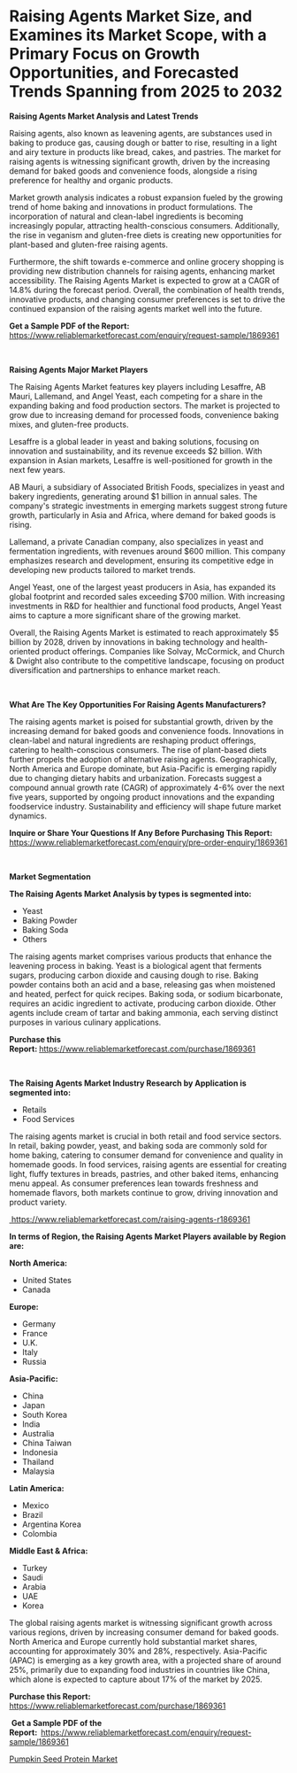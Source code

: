 <p><h1>Raising Agents Market Size, and Examines its Market Scope, with a Primary Focus on Growth Opportunities, and Forecasted Trends Spanning from 2025 to 2032</h1></p><p><strong>Raising Agents Market Analysis and Latest Trends</strong></p>
<p><p>Raising agents, also known as leavening agents, are substances used in baking to produce gas, causing dough or batter to rise, resulting in a light and airy texture in products like bread, cakes, and pastries. The market for raising agents is witnessing significant growth, driven by the increasing demand for baked goods and convenience foods, alongside a rising preference for healthy and organic products.</p><p>Market growth analysis indicates a robust expansion fueled by the growing trend of home baking and innovations in product formulations. The incorporation of natural and clean-label ingredients is becoming increasingly popular, attracting health-conscious consumers. Additionally, the rise in veganism and gluten-free diets is creating new opportunities for plant-based and gluten-free raising agents.</p><p>Furthermore, the shift towards e-commerce and online grocery shopping is providing new distribution channels for raising agents, enhancing market accessibility. The Raising Agents Market is expected to grow at a CAGR of 14.8% during the forecast period. Overall, the combination of health trends, innovative products, and changing consumer preferences is set to drive the continued expansion of the raising agents market well into the future.</p></p>
<p><strong>Get a Sample PDF of the Report:&nbsp;</strong> <a href="https://www.reliablemarketforecast.com/enquiry/request-sample/1869361?utm_campaign=2467&utm_medium=2&utm_source=Github&utm_content=ia&utm_term=14022025&utm_id=raising-agents">https://www.reliablemarketforecast.com/enquiry/request-sample/1869361</a></p>
<p>&nbsp;</p>
<p><strong>Raising Agents Major Market Players</strong></p>
<p><p>The Raising Agents Market features key players including Lesaffre, AB Mauri, Lallemand, and Angel Yeast, each competing for a share in the expanding baking and food production sectors. The market is projected to grow due to increasing demand for processed foods, convenience baking mixes, and gluten-free products.</p><p>Lesaffre is a global leader in yeast and baking solutions, focusing on innovation and sustainability, and its revenue exceeds $2 billion. With expansion in Asian markets, Lesaffre is well-positioned for growth in the next few years.</p><p>AB Mauri, a subsidiary of Associated British Foods, specializes in yeast and bakery ingredients, generating around $1 billion in annual sales. The company's strategic investments in emerging markets suggest strong future growth, particularly in Asia and Africa, where demand for baked goods is rising.</p><p>Lallemand, a private Canadian company, also specializes in yeast and fermentation ingredients, with revenues around $600 million. This company emphasizes research and development, ensuring its competitive edge in developing new products tailored to market trends.</p><p>Angel Yeast, one of the largest yeast producers in Asia, has expanded its global footprint and recorded sales exceeding $700 million. With increasing investments in R&D for healthier and functional food products, Angel Yeast aims to capture a more significant share of the growing market.</p><p>Overall, the Raising Agents Market is estimated to reach approximately $5 billion by 2028, driven by innovations in baking technology and health-oriented product offerings. Companies like Solvay, McCormick, and Church & Dwight also contribute to the competitive landscape, focusing on product diversification and partnerships to enhance market reach.</p></p>
<p>&nbsp;</p>
<p><strong>What Are The Key Opportunities For Raising Agents Manufacturers?</strong></p>
<p><p>The raising agents market is poised for substantial growth, driven by the increasing demand for baked goods and convenience foods. Innovations in clean-label and natural ingredients are reshaping product offerings, catering to health-conscious consumers. The rise of plant-based diets further propels the adoption of alternative raising agents. Geographically, North America and Europe dominate, but Asia-Pacific is emerging rapidly due to changing dietary habits and urbanization. Forecasts suggest a compound annual growth rate (CAGR) of approximately 4-6% over the next five years, supported by ongoing product innovations and the expanding foodservice industry. Sustainability and efficiency will shape future market dynamics.</p></p>
<p><strong>Inquire or Share Your Questions If Any Before Purchasing This Report:</strong> <a href="https://www.reliablemarketforecast.com/enquiry/pre-order-enquiry/1869361?utm_campaign=2467&utm_medium=2&utm_source=Github&utm_content=ia&utm_term=14022025&utm_id=raising-agents">https://www.reliablemarketforecast.com/enquiry/pre-order-enquiry/1869361</a></p>
<p>&nbsp;</p>
<p><strong>Market Segmentation</strong></p>
<p><strong>The Raising Agents Market Analysis by types is segmented into:</strong></p>
<p><ul><li>Yeast</li><li>Baking Powder</li><li>Baking Soda</li><li>Others</li></ul></p>
<p><p>The raising agents market comprises various products that enhance the leavening process in baking. Yeast is a biological agent that ferments sugars, producing carbon dioxide and causing dough to rise. Baking powder contains both an acid and a base, releasing gas when moistened and heated, perfect for quick recipes. Baking soda, or sodium bicarbonate, requires an acidic ingredient to activate, producing carbon dioxide. Other agents include cream of tartar and baking ammonia, each serving distinct purposes in various culinary applications.</p></p>
<p><strong>Purchase this Report:&nbsp;</strong><a href="https://www.reliablemarketforecast.com/purchase/1869361?utm_campaign=2467&utm_medium=2&utm_source=Github&utm_content=ia&utm_term=14022025&utm_id=raising-agents">https://www.reliablemarketforecast.com/purchase/1869361</a></p>
<p>&nbsp;</p>
<p><strong>The Raising Agents Market Industry Research by Application is segmented into:</strong></p>
<p><ul><li>Retails</li><li>Food Services</li></ul></p>
<p><p>The raising agents market is crucial in both retail and food service sectors. In retail, baking powder, yeast, and baking soda are commonly sold for home baking, catering to consumer demand for convenience and quality in homemade goods. In food services, raising agents are essential for creating light, fluffy textures in breads, pastries, and other baked items, enhancing menu appeal. As consumer preferences lean towards freshness and homemade flavors, both markets continue to grow, driving innovation and product variety.</p></p>
<p><a href="https://www.reliablemarketforecast.com/raising-agents-r1869361?utm_campaign=2467&utm_medium=2&utm_source=Github&utm_content=ia&utm_term=14022025&utm_id=raising-agents">&nbsp;https://www.reliablemarketforecast.com/raising-agents-r1869361</a></p>
<p><strong>In terms of Region, the Raising Agents Market Players available by Region are:</strong></p>
<p>
    <p> <strong> North America: </strong>
        <ul>
            <li>United States</li>
            <li>Canada</li>
        </ul>
        </p> 
    <p> <strong> Europe: </strong>
        <ul>
            <li>Germany</li>
            <li>France</li>
            <li>U.K.</li>
            <li>Italy</li>
            <li>Russia</li>
        </ul>
        </p> 
    <p> <strong> Asia-Pacific: </strong>
        <ul>
            <li>China</li>
            <li>Japan</li>
            <li>South Korea</li>
            <li>India</li>
            <li>Australia</li>
            <li>China Taiwan</li>
            <li>Indonesia</li>
            <li>Thailand</li>
            <li>Malaysia</li>
        </ul>
        </p> 
    <p> <strong> Latin America: </strong>
        <ul>
            <li>Mexico</li>
            <li>Brazil</li>
            <li>Argentina Korea</li>
            <li>Colombia</li>
        </ul>
        </p> 
    <p> <strong> Middle East & Africa: </strong>
        <ul>
            <li>Turkey</li>
            <li>Saudi</li>
            <li>Arabia</li>
            <li>UAE</li>
            <li>Korea</li>
        </ul>
    </p>
    </p>
<p><p>The global raising agents market is witnessing significant growth across various regions, driven by increasing consumer demand for baked goods. North America and Europe currently hold substantial market shares, accounting for approximately 30% and 28%, respectively. Asia-Pacific (APAC) is emerging as a key growth area, with a projected share of around 25%, primarily due to expanding food industries in countries like China, which alone is expected to capture about 17% of the market by 2025.</p></p>
<p><strong>Purchase this Report: </strong><a href="https://www.reliablemarketforecast.com/purchase/1869361?utm_campaign=2467&utm_medium=2&utm_source=Github&utm_content=ia&utm_term=14022025&utm_id=raising-agents">https://www.reliablemarketforecast.com/purchase/1869361</a></p>
<p>&nbsp;<strong>Get a Sample PDF of the Report:&nbsp;&nbsp;</strong><a href="https://www.reliablemarketforecast.com/enquiry/request-sample/1869361?utm_campaign=2467&utm_medium=2&utm_source=Github&utm_content=ia&utm_term=14022025&utm_id=raising-agents">https://www.reliablemarketforecast.com/enquiry/request-sample/1869361</a></p>
<p><strong></strong></p>
<p><p><a href="https://github.com/ulyssacrayne00231/Market-Research-Report-List-1/blob/main/pumpkin-seed-protein-market.md?utm_campaign=2467&utm_medium=2&utm_source=Github&utm_content=ia&utm_term=14022025&utm_id=raising-agents">Pumpkin Seed Protein Market</a></p></p>